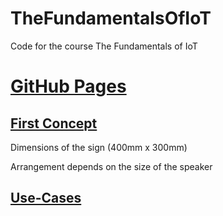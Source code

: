 # TheFundamentalsOfIoT
Code for the course The Fundamentals of IoT
# [GitHub Pages](https://aljosha-hfu.github.io/TheFundamentalsOfIoT/)

## [First Concept](CloudClub_Grobentwurf.pdf)
Dimensions of the sign (400mm x 300mm)

Arrangement depends on the size of the speaker

## [Use-Cases](https://github.com/aljosha-hfu/TheFundamentalsOfIoT/blob/main/Use-Case%20Vogel-Wandertafen.pdf)
